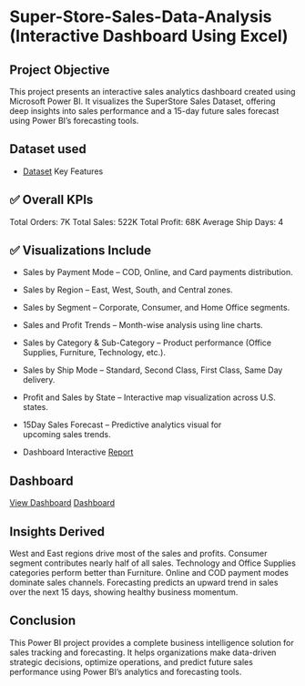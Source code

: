 # Super-Store-Sales-Data-Analysis (Interactive Dashboard Using Excel)
## Project Objective
This project presents an interactive sales analytics dashboard created using Microsoft Power BI.
It visualizes the SuperStore Sales Dataset, offering deep insights into sales performance and a 15-day future sales forecast using Power BI’s forecasting tools.

## Dataset used
- <a href="https://github.com/yashodagorebal18/Excel-With-Interactive-Dashboard/blob/main/SuperStore_Sales_Dataset%20(1).csv">Dataset</a>
Key Features

## ✅ Overall KPIs
Total Orders: 7K
Total Sales: 522K
Total Profit: 68K
Average Ship Days: 4

## ✅ Visualizations Include
- Sales by Payment Mode – COD, Online, and Card payments distribution.
- Sales by Region – East, West, South, and Central zones.
- Sales by Segment – Corporate, Consumer, and Home Office segments.
- Sales and Profit Trends – Month-wise analysis using line charts.
- Sales by Category & Sub-Category – Product performance (Office Supplies, Furniture, Technology, etc.).
- Sales by Ship Mode – Standard, Second Class, First Class, Same Day delivery.
- Profit and Sales by State – Interactive map visualization across U.S. states.
- 15Day Sales Forecast – Predictive analytics visual for upcoming sales trends.

- Dashboard Interactive <a href="https://github.com/yashodagorebal18/Excel-With-Interactive-Dashboard/blob/main/Dashboard.pbit">Report</a>

## Dashboard 
<a href=" https://github.com/yashodagorebal18/Excel-With-Interactive-Dashboard/blob/main/Super%20Store%20Sales%20Dashboard.png">View Dashboard</a>
<a href="https://github.com/yashodagorebal18/Excel-With-Interactive-Dashboard/blob/main/Dashboard.png">Dashboard</a>

## Insights Derived
West and East regions drive most of the sales and profits.
Consumer segment contributes nearly half of all sales.
Technology and Office Supplies categories perform better than Furniture.
Online and COD payment modes dominate sales channels.
Forecasting predicts an upward trend in sales over the next 15 days, showing healthy business momentum.

## Conclusion
This Power BI project provides a complete business intelligence solution for sales tracking and forecasting.
It helps organizations make data-driven strategic decisions, optimize operations, and predict future sales performance using Power BI’s analytics and forecasting tools.

